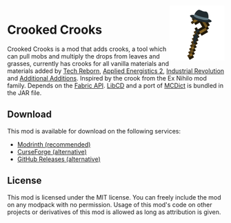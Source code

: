 <img src="./src/main/resources/assets/crooked_crooks/icon.png" align="right" width="128px"/>

# Crooked Crooks

Crooked Crooks is a mod that adds crooks, a tool which can pull mobs and multiply the drops from leaves and grasses, currently has crooks for all vanilla materials and materials added by [Tech Reborn](https://www.curseforge.com/minecraft/mc-mods/techreborn), [Applied Energistics 2](https://www.curseforge.com/minecraft/mc-mods/applied-energistics-2), [Industrial Revolution](https://www.curseforge.com/minecraft/mc-mods/industrial-revolution) and [Additional Additions](https://www.curseforge.com/minecraft/mc-mods/additional-additions). Inspired by the crook from the Ex Nihilo mod family. Depends on the [Fabric API](https://www.curseforge.com/minecraft/mc-mods/fabric-api). [LibCD](https://www.curseforge.com/minecraft/mc-mods/libcd) and a port of [MCDict](https://github.com/EnnuiL/MCDict/tree/crooked) is bundled in the JAR file.

## Download

This mod is available for download on the following services:

- [Modrinth (recommended)](https://modrinth.com/mod/crooked-crooks)
- [CurseForge (alternative)](https://www.curseforge.com/minecraft/mc-mods/crooked-crooks)
- [GitHub Releases (alternative)](https://github.com/EnnuiL/CrookedCrooks/releases)

## License

This mod is licensed under the MIT license. You can freely include the mod on any modpack with no permission. Usage of this mod's code on other projects or derivatives of this mod is allowed as long as attribution is given.
